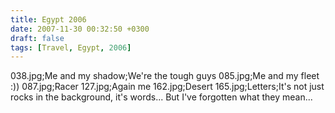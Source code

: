 ```yaml
---
title: Egypt 2006
date: 2007-11-30 00:32:50 +0300
draft: false
tags: [Travel, Egypt, 2006]
---
```

038.jpg;Me and my shadow;We're the tough guys
085.jpg;Me and my fleet :))
087.jpg;Racer
127.jpg;Again me
162.jpg;Desert
165.jpg;Letters;It's not just rocks in the background, it's words... But I've forgotten what they mean...